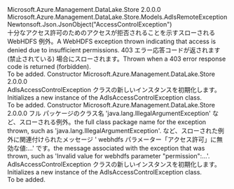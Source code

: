 <Type Name="AdlsAccessControlException" FullName="Microsoft.Azure.Management.DataLake.Store.Models.AdlsAccessControlException">
  <TypeSignature Language="C#" Value="public class AdlsAccessControlException : Microsoft.Azure.Management.DataLake.Store.Models.AdlsRemoteException" />
  <TypeSignature Language="ILAsm" Value=".class public auto ansi beforefieldinit AdlsAccessControlException extends Microsoft.Azure.Management.DataLake.Store.Models.AdlsRemoteException" />
  <TypeSignature Language="DocId" Value="T:Microsoft.Azure.Management.DataLake.Store.Models.AdlsAccessControlException" />
  <TypeSignature Language="VB.NET" Value="Public Class AdlsAccessControlException&#xA;Inherits AdlsRemoteException" />
  <TypeSignature Language="F#" Value="type AdlsAccessControlException = class&#xA;    inherit AdlsRemoteException" />
  <AssemblyInfo>
    <AssemblyName>Microsoft.Azure.Management.DataLake.Store</AssemblyName>
    <AssemblyVersion>2.0.0.0</AssemblyVersion>
  </AssemblyInfo>
  <Base>
    <BaseTypeName>Microsoft.Azure.Management.DataLake.Store.Models.AdlsRemoteException</BaseTypeName>
  </Base>
  <Interfaces />
  <Attributes>
    <Attribute>
      <AttributeName>Newtonsoft.Json.JsonObject("AccessControlException")</AttributeName>
    </Attribute>
  </Attributes>
  <Docs>
    <summary>
            <span data-ttu-id="3c8e8-101">十分なアクセス許可のためのアクセスが拒否されることを示すスローされる WebHDFS 例外。</span><span class="sxs-lookup"><span data-stu-id="3c8e8-101">A WebHDFS exception thrown indicating that access is denied due to insufficient permissions.</span></span> <span data-ttu-id="3c8e8-102">403 エラー応答コードが返されます (禁止されている) 場合にスローされます。</span><span class="sxs-lookup"><span data-stu-id="3c8e8-102">Thrown when a 403 error response code is returned (forbidden).</span></span>
            </summary>
    <remarks>To be added.</remarks>
  </Docs>
  <Members>
    <Member MemberName=".ctor">
      <MemberSignature Language="C#" Value="public AdlsAccessControlException ();" />
      <MemberSignature Language="ILAsm" Value=".method public hidebysig specialname rtspecialname instance void .ctor() cil managed" />
      <MemberSignature Language="DocId" Value="M:Microsoft.Azure.Management.DataLake.Store.Models.AdlsAccessControlException.#ctor" />
      <MemberSignature Language="VB.NET" Value="Public Sub New ()" />
      <MemberType>Constructor</MemberType>
      <AssemblyInfo>
        <AssemblyName>Microsoft.Azure.Management.DataLake.Store</AssemblyName>
        <AssemblyVersion>2.0.0.0</AssemblyVersion>
      </AssemblyInfo>
      <Parameters />
      <Docs>
        <summary>
            <span data-ttu-id="3c8e8-103">AdlsAccessControlException クラスの新しいインスタンスを初期化します。</span><span class="sxs-lookup"><span data-stu-id="3c8e8-103">Initializes a new instance of the AdlsAccessControlException class.</span></span>
            </summary>
        <remarks>To be added.</remarks>
      </Docs>
    </Member>
    <Member MemberName=".ctor">
      <MemberSignature Language="C#" Value="public AdlsAccessControlException (string javaClassName = null, string message = null);" />
      <MemberSignature Language="ILAsm" Value=".method public hidebysig specialname rtspecialname instance void .ctor(string javaClassName, string message) cil managed" />
      <MemberSignature Language="DocId" Value="M:Microsoft.Azure.Management.DataLake.Store.Models.AdlsAccessControlException.#ctor(System.String,System.String)" />
      <MemberSignature Language="VB.NET" Value="Public Sub New (Optional javaClassName As String = null, Optional message As String = null)" />
      <MemberSignature Language="F#" Value="new Microsoft.Azure.Management.DataLake.Store.Models.AdlsAccessControlException : string * string -&gt; Microsoft.Azure.Management.DataLake.Store.Models.AdlsAccessControlException" Usage="new Microsoft.Azure.Management.DataLake.Store.Models.AdlsAccessControlException (javaClassName, message)" />
      <MemberType>Constructor</MemberType>
      <AssemblyInfo>
        <AssemblyName>Microsoft.Azure.Management.DataLake.Store</AssemblyName>
        <AssemblyVersion>2.0.0.0</AssemblyVersion>
      </AssemblyInfo>
      <Parameters>
        <Parameter Name="javaClassName" Type="System.String" />
        <Parameter Name="message" Type="System.String" />
      </Parameters>
      <Docs>
        <param name="javaClassName"><span data-ttu-id="3c8e8-104">フル パッケージのクラス名 'java.lang.IllegalArgumentException' など、スローされる例外。</span><span class="sxs-lookup"><span data-stu-id="3c8e8-104">the full class package name for the exception thrown, such as 'java.lang.IllegalArgumentException'.</span></span></param>
        <param name="message"><span data-ttu-id="3c8e8-105">など、スローされた例外に関連付けられたメッセージ ' webhdfs パラメーター「アクセス許可」に無効な値:...' です。</span><span class="sxs-lookup"><span data-stu-id="3c8e8-105">the message associated with the exception that was thrown, such as 'Invalid value for webhdfs parameter "permission":...'.</span></span></param>
        <summary>
            <span data-ttu-id="3c8e8-106">AdlsAccessControlException クラスの新しいインスタンスを初期化します。</span><span class="sxs-lookup"><span data-stu-id="3c8e8-106">Initializes a new instance of the AdlsAccessControlException class.</span></span>
            </summary>
        <remarks>To be added.</remarks>
      </Docs>
    </Member>
  </Members>
</Type>